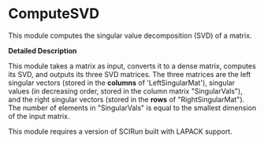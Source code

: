 # ComputeSVD

This module computes the singular value decomposition (SVD) of a matrix.

**Detailed Description**

This module takes a matrix as input, converts it to a dense matrix, computes its SVD, and outputs its three SVD matrices. The three matrices are the left singular vectors (stored in the **columns** of 'LeftSingularMat'), singular values (in decreasing order, stored in the column matrix "SingularVals"), and the right singular vectors (stored in the **rows** of "RightSingularMat"). The number of elements in "SingularVals" is equal to the smallest dimension of the input matrix.

This module requires a version of SCIRun built with LAPACK support.
